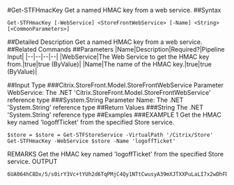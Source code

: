 #Get-STFHmacKey
Get a named HMAC key from a web service.
##Syntax
```Get-STFHmacKey [-WebService] <StoreFrontWebService> [-Name] <String> [<CommonParameters>]
```
##Detailed Description
Get a named HMAC key from a web service.
##Related Commands
##Parameters
|Name|Description|Required?|Pipeline Input||--|--|--|--||WebService|The Web Service to get the HMAC key from.|true|true (ByValue)||Name|The name of the HMAC key.|true|true (ByValue)|##Input Type
###Citrix.StoreFront.Model.StoreFrontWebService
Parameter WebService: The .NET 'Citrix.StoreFront.Model.StoreFrontWebService' reference type
###System.String
Parameter Name: The .NET 'System.String' reference type
##Return Values
###String
The .NET 'System.String' reference type
##Examples
###EXAMPLE 1 Get the HMAC key named 'logoffTicket' from the specified Store service.
```$store = $store = Get-STFStoreService -VirtualPath '/Citrix/Store'
Get-STFHmacKey -WebService $store -Name 'logoffTicket'
```
REMARKS
Get the HMAC key named 'logoffTicket' from the specified Store service.
OUTPUT
```6UA064hC8Dx/5/s0irY3Vc+tYUh2d6TqPMjC4Qy1NTtCwusyA39mXJTXXPuLaLI7x2wDhFDrsk0rqSqzjlV5Pw==
```
